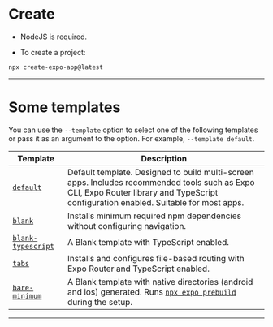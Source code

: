 # Create
- NodeJS is required.

- To create a project:
``` bash
npx create-expo-app@latest

```

---
# Some templates
You can use the `--template` option to select one of the following templates or pass it as an argument to the option. For example, `--template default`.

| Template                                                                                              | Description                                                                                                                                                                           |
| ----------------------------------------------------------------------------------------------------- | ------------------------------------------------------------------------------------------------------------------------------------------------------------------------------------- |
| [`default`](https://github.com/expo/expo/tree/main/templates/expo-template-default)                   | Default template. Designed to build multi-screen apps. Includes recommended tools such as Expo CLI, Expo Router library and TypeScript configuration enabled. Suitable for most apps. |
| [`blank`](https://github.com/expo/expo/tree/main/templates/expo-template-blank)                       | Installs minimum required npm dependencies without configuring navigation.                                                                                                            |
| [`blank-typescript`](https://github.com/expo/expo/tree/main/templates/expo-template-blank-typescript) | A Blank template with TypeScript enabled.                                                                                                                                             |
| [`tabs`](https://github.com/expo/expo/tree/main/templates/expo-template-tabs)                         | Installs and configures file-based routing with Expo Router and TypeScript enabled.                                                                                                   |
| [`bare-minimum`](https://github.com/expo/expo/tree/main/templates/expo-template-bare-minimum)         | A Blank template with native directories (android and ios) generated. Runs [`npx expo prebuild`](https://docs.expo.dev/workflow/prebuild/) during the setup.                          |

---



